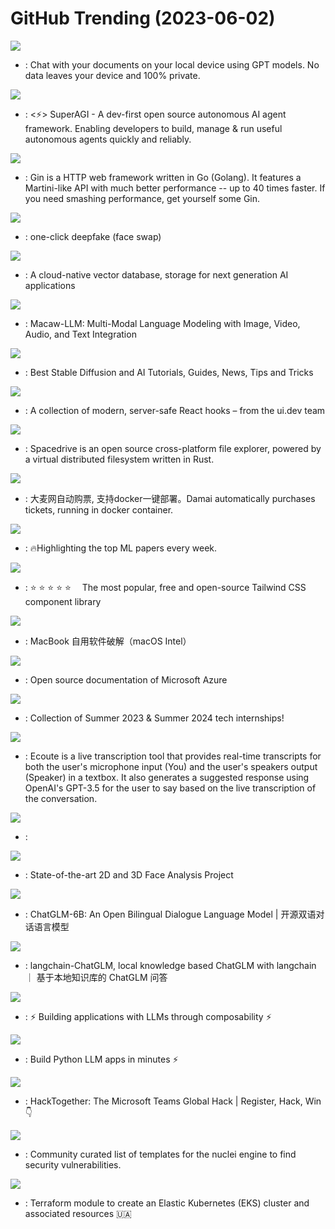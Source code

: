 # GitHub Trending (2023-06-02)

![](https://img.shields.io/badge/Python-New%20636-green?style=flat-square&logo=appveyor)
- [](https://github.comundefined): Chat with your documents on your local device using GPT models. No data leaves your device and 100% private.

![](https://img.shields.io/badge/Python-New%20330-green?style=flat-square&logo=appveyor)
- [](https://github.comundefined): <⚡️> SuperAGI - A dev-first open source autonomous AI agent framework. Enabling developers to build, manage & run useful autonomous agents quickly and reliably.

![](https://img.shields.io/badge/Go-New%2034-green?style=flat-square&logo=appveyor)
- [](https://github.comundefined): Gin is a HTTP web framework written in Go (Golang). It features a Martini-like API with much better performance -- up to 40 times faster. If you need smashing performance, get yourself some Gin.

![](https://img.shields.io/badge/Python-New%201-green?style=flat-square&logo=appveyor)
- [](https://github.comundefined): one-click deepfake (face swap)

![](https://img.shields.io/badge/Go-New%2057-green?style=flat-square&logo=appveyor)
- [](https://github.comundefined): A cloud-native vector database, storage for next generation AI applications

![](https://img.shields.io/badge/Python-New%2078-green?style=flat-square&logo=appveyor)
- [](https://github.comundefined): Macaw-LLM: Multi-Modal Language Modeling with Image, Video, Audio, and Text Integration

![](https://img.shields.io/badge/Jupyter%20Notebook-New%2031-green?style=flat-square&logo=appveyor)
- [](https://github.comundefined): Best Stable Diffusion and AI Tutorials, Guides, News, Tips and Tricks

![](https://img.shields.io/badge/JavaScript-New%20177-green?style=flat-square&logo=appveyor)
- [](https://github.comundefined): A collection of modern, server-safe React hooks – from the ui.dev team

![](https://img.shields.io/badge/Rust-New%20306-green?style=flat-square&logo=appveyor)
- [](https://github.comundefined): Spacedrive is an open source cross-platform file explorer, powered by a virtual distributed filesystem written in Rust.

![](https://img.shields.io/badge/Rust-New%201-green?style=flat-square&logo=appveyor)
- [](https://github.comundefined): 大麦网自动购票, 支持docker一键部署。Damai automatically purchases tickets, running in docker container.

![](https://img.shields.io/badge/none-New%20317-green?style=flat-square&logo=appveyor)
- [](https://github.comundefined): 🔥Highlighting the top ML papers every week.

![](https://img.shields.io/badge/Svelte-New%2083-green?style=flat-square&logo=appveyor)
- [](https://github.comundefined): ⭐️ ⭐️ ⭐️ ⭐️ ⭐️  The most popular, free and open-source Tailwind CSS component library

![](https://img.shields.io/badge/Shell-New%2036-green?style=flat-square&logo=appveyor)
- [](https://github.comundefined): MacBook 自用软件破解（macOS Intel）

![](https://img.shields.io/badge/Markdown-New%2053-green?style=flat-square&logo=appveyor)
- [](https://github.comundefined): Open source documentation of Microsoft Azure

![](https://img.shields.io/badge/Python-New%20158-green?style=flat-square&logo=appveyor)
- [](https://github.comundefined): Collection of Summer 2023 & Summer 2024 tech internships!

![](https://img.shields.io/badge/Python-New%20332-green?style=flat-square&logo=appveyor)
- [](https://github.comundefined): Ecoute is a live transcription tool that provides real-time transcripts for both the user's microphone input (You) and the user's speakers output (Speaker) in a textbox. It also generates a suggested response using OpenAI's GPT-3.5 for the user to say based on the live transcription of the conversation.

![](https://img.shields.io/badge/Jupyter%20Notebook-New%20144-green?style=flat-square&logo=appveyor)
- [](https://github.comundefined): 

![](https://img.shields.io/badge/Python-New%20102-green?style=flat-square&logo=appveyor)
- [](https://github.comundefined): State-of-the-art 2D and 3D Face Analysis Project

![](https://img.shields.io/badge/Python-New%20242-green?style=flat-square&logo=appveyor)
- [](https://github.comundefined): ChatGLM-6B: An Open Bilingual Dialogue Language Model | 开源双语对话语言模型

![](https://img.shields.io/badge/Python-New%20142-green?style=flat-square&logo=appveyor)
- [](https://github.comundefined): langchain-ChatGLM, local knowledge based ChatGLM with langchain ｜ 基于本地知识库的 ChatGLM 问答

![](https://img.shields.io/badge/Python-New%20349-green?style=flat-square&logo=appveyor)
- [](https://github.comundefined): ⚡ Building applications with LLMs through composability ⚡

![](https://img.shields.io/badge/TypeScript-New%20149-green?style=flat-square&logo=appveyor)
- [](https://github.comundefined): Build Python LLM apps in minutes ⚡️

![](https://img.shields.io/badge/C%23-New%2031-green?style=flat-square&logo=appveyor)
- [](https://github.comundefined): HackTogether: The Microsoft Teams Global Hack | Register, Hack, Win 👇

![](https://img.shields.io/badge/none-New%2016-green?style=flat-square&logo=appveyor)
- [](https://github.comundefined): Community curated list of templates for the nuclei engine to find security vulnerabilities.

![](https://img.shields.io/badge/HCL-New%2012-green?style=flat-square&logo=appveyor)
- [](https://github.comundefined): Terraform module to create an Elastic Kubernetes (EKS) cluster and associated resources 🇺🇦


